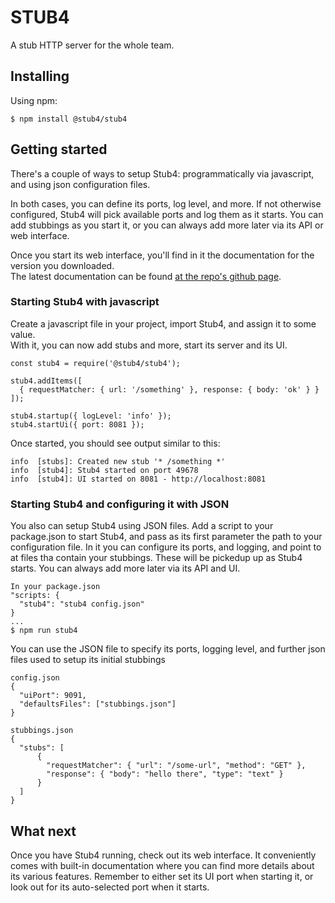 # STUB4

A stub HTTP server for the whole team.

## Installing

Using npm:

`$ npm install @stub4/stub4`

## Getting started

There's a couple of ways to setup Stub4: programmatically via javascript, and using json configuration files.

In both cases, you can define its ports, log level, and more. If not otherwise configured, Stub4 will pick available ports and log them as it starts. You can add stubbings as you start it, or you can always add more later via its API or web interface.

Once you start its web interface, you'll find in it the documentation for the version you downloaded.  
The latest documentation can be found [at the repo's github page](https://riccardonovaglia.github.io/stub4).

### Starting Stub4 with javascript

Create a javascript file in your project, import Stub4, and assign it to some value.  
With it, you can now add stubs and more, start its server and its UI.

```
const stub4 = require('@stub4/stub4');

stub4.addItems([
  { requestMatcher: { url: '/something' }, response: { body: 'ok' } }
]);

stub4.startup({ logLevel: 'info' });
stub4.startUi({ port: 8081 });
```

Once started, you should see output similar to this:

```
info  [stubs]: Created new stub '* /something *'
info  [stub4]: Stub4 started on port 49678
info  [stub4]: UI started on 8081 - http://localhost:8081
```

### Starting Stub4 and configuring it with JSON

You also can setup Stub4 using JSON files. Add a script to your package.json to start Stub4, and pass as its first parameter the path to your configuration file. In it you can configure its ports, and logging, and point to at files tha contain your stubbings. These will be pickedup up as Stub4 starts. You can always add more later via its API and UI.

```
In your package.json
"scripts: {
  "stub4": "stub4 config.json"
}
...
$ npm run stub4
```

You can use the JSON file to specify its ports, logging level, and further json files used to setup its initial stubbings

```
config.json
{
  "uiPort": 9091,
  "defaultsFiles": ["stubbings.json"]
}

stubbings.json
{
  "stubs": [
      {
        "requestMatcher": { "url": "/some-url", "method": "GET" },
        "response": { "body": "hello there", "type": "text" }
      }
  ]
}
```

## What next

Once you have Stub4 running, check out its web interface. It conveniently comes with built-in documentation where you can find more details about its various features. Remember to either set its UI port when starting it, or look out for its auto-selected port when it starts.
